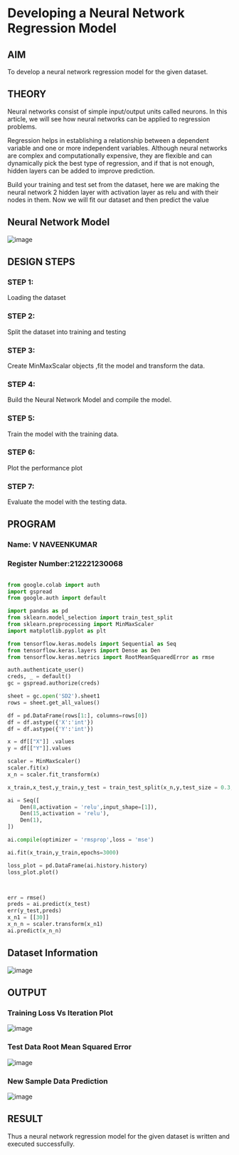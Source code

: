 # Developing a Neural Network Regression Model

## AIM

To develop a neural network regression model for the given dataset.

## THEORY

Neural networks consist of simple input/output units called neurons. In this article, we will see how neural networks can be applied to regression problems.

Regression helps in establishing a relationship between a dependent variable and one or more independent variables. Although neural networks are complex and computationally expensive, they are flexible and can dynamically pick the best type of regression, and if that is not enough, hidden layers can be added to improve prediction.

Build your training and test set from the dataset, here we are making the neural network 2 hidden layer with activation layer as relu and with their nodes in them. Now we will fit our dataset and then predict the value

## Neural Network Model


![image](https://github.com/user-attachments/assets/989bf911-b444-4e27-b16e-545f341a044a)


## DESIGN STEPS

### STEP 1:

Loading the dataset

### STEP 2:

Split the dataset into training and testing

### STEP 3:

Create MinMaxScalar objects ,fit the model and transform the data.

### STEP 4:

Build the Neural Network Model and compile the model.

### STEP 5:

Train the model with the training data.

### STEP 6:

Plot the performance plot

### STEP 7:

Evaluate the model with the testing data.

## PROGRAM
### Name: V NAVEENKUMAR
### Register Number:212221230068
```python

from google.colab import auth
import gspread
from google.auth import default

import pandas as pd
from sklearn.model_selection import train_test_split
from sklearn.preprocessing import MinMaxScaler
import matplotlib.pyplot as plt

from tensorflow.keras.models import Sequential as Seq
from tensorflow.keras.layers import Dense as Den
from tensorflow.keras.metrics import RootMeanSquaredError as rmse

auth.authenticate_user()
creds, _ = default()
gc = gspread.authorize(creds)

sheet = gc.open('SD2').sheet1
rows = sheet.get_all_values()

df = pd.DataFrame(rows[1:], columns=rows[0])
df = df.astype({'X':'int'})
df = df.astype({'Y':'int'})

x = df[["X"]] .values
y = df[["Y"]].values

scaler = MinMaxScaler()
scaler.fit(x)
x_n = scaler.fit_transform(x)

x_train,x_test,y_train,y_test = train_test_split(x_n,y,test_size = 0.3,random_state = 3)

ai = Seq([
    Den(8,activation = 'relu',input_shape=[1]),
    Den(15,activation = 'relu'),
    Den(1),
])

ai.compile(optimizer = 'rmsprop',loss = 'mse')

ai.fit(x_train,y_train,epochs=3000)

loss_plot = pd.DataFrame(ai.history.history)
loss_plot.plot()



err = rmse()
preds = ai.predict(x_test)
err(y_test,preds)
x_n1 = [[30]]
x_n_n = scaler.transform(x_n1)
ai.predict(x_n_n)

```
## Dataset Information


![image](https://github.com/user-attachments/assets/ad78cc6e-7638-4035-95cf-39d2f3698c07)


## OUTPUT

### Training Loss Vs Iteration Plot

![image](https://github.com/user-attachments/assets/1ae7337a-bb6b-470e-85d4-5906731e120e)


### Test Data Root Mean Squared Error


![image](https://github.com/user-attachments/assets/41a6d340-dd55-421f-a37f-2327f0fc7119)


### New Sample Data Prediction


![image](https://github.com/user-attachments/assets/4f0b07bc-7291-4eb2-b12a-215d0e9f4f85)


## RESULT

Thus a neural network regression model for the given dataset is written and executed successfully.
